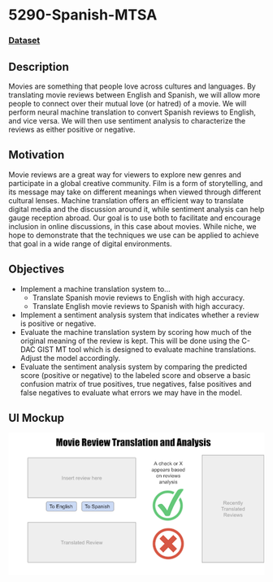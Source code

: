 # 5290-Spanish-MTSA

### [Dataset](https://www.kaggle.com/datasets/luisdiegofv97/imdb-dataset-of-50k-movie-reviews-spanish)

## Description
Movies are something that people love across cultures and languages. By translating movie reviews between English and Spanish, we will allow more people to connect over their mutual love (or hatred) of a movie. We will perform neural machine translation to convert Spanish reviews to English, and vice versa. We will then use sentiment analysis to characterize the reviews as either positive or negative.

## Motivation
Movie reviews are a great way for viewers to explore new genres and participate in a global creative community. Film is a form of storytelling, and its message may take on different meanings when viewed through different cultural lenses. Machine translation offers an efficient way to translate digital media and the discussion around it, while sentiment analysis can help gauge reception abroad. Our goal is to use both to facilitate and encourage inclusion in online discussions, in this case about movies. While niche, we hope to demonstrate that the techniques we use can be applied to achieve that goal in a wide range of digital environments.

## Objectives
- Implement a machine translation system to…
    - Translate Spanish movie reviews to English with high accuracy.
    - Translate English movie reviews to Spanish with high accuracy.
- Implement a sentiment analysis system that indicates whether a review is positive or negative.
- Evaluate the machine translation system by scoring how much of the original meaning of the review is kept. This will be done using the C-DAC GIST MT tool which is designed to evaluate machine translations. Adjust the model accordingly. 
- Evaluate the sentiment analysis system by comparing the predicted score (positive or negative) to the labeled score and observe a basic confusion matrix of true positives, true negatives, false positives and false negatives to evaluate what errors we may have in the model.

## UI Mockup
![UI Mockup](./mock.png)


